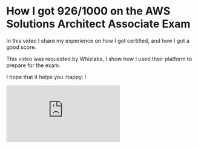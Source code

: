 # How I got 926/1000 on the AWS Solutions Architect Associate Exam

In this video I share my experience on how I got certified, and how I got a good score.

This video was requested by Whizlabs, I show how I used their platform to prepare for the exam.

 I hope that it helps you  :happy: !

<div class="video-container">
<iframe src="https://www.youtube.com/embed/sEjcHeBkFDU?controls=0" frameborder="0" allow="accelerometer; autoplay; encrypted-media; gyroscope; picture-in-picture" allowfullscreen></iframe>
</div>
